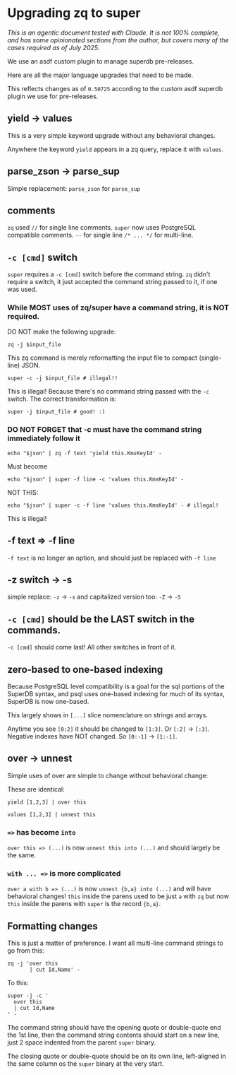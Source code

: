 # Upgrading zq to super

_This is an agentic document tested with Claude. It is not 
100% complete, and has some opinionated sections from the
author, but covers many of the cases required as of July 2025._

We use an asdf custom plugin to manage superdb pre-releases.

Here are all the major language upgrades that need to be made.

This reflects changes as of `0.50725` according to the custom asdf
superdb plugin we use for pre-releases.

## yield -> values

This is a very simple keyword upgrade without any behavioral changes.

Anywhere the keyword `yield` appears in a zq query, replace it with `values`.

## parse_zson -> parse_sup

Simple replacement: `parse_zson` for `parse_sup`

## comments

`zq` used `//` for single line comments. `super` now uses PostgreSQL
compatible comments. `--` for single line `/* ... */` for multi-line.
                    
## `-c [cmd]` switch

`super` requires a `-c [cmd]` switch before the command string. `zq`
didn't require a switch, it just accepted the command string passed to
it, if one was used.

### While MOST uses of zq/super have a command string, it is NOT required.

DO NOT make the following upgrade:

```zq
zq -j $input_file
```
This zq command is merely reformatting the input file to compact
(single-line) JSON. 

```super
super -c -j $input_file # illegal!!
```
This is illegal! Because there's no command string passed with the `-c`
switch. The correct transformation is:

```super
super -j $input_file # good! :) 
```

### DO NOT FORGET that -c must have the command string immediately follow it

```zq
echo "$json" | zq -f text 'yield this.KmsKeyId' -
```

Must become
```super
echo "$json" | super -f line -c 'values this.KmsKeyId' -
```

NOT THIS:
```super
echo "$json" | super -c -f line 'values this.KmsKeyId' - # illegal!
```
This is illegal!

## -f text => -f line

`-f text` is no longer an option, and should just be replaced with `-f line`

## -z switch -> -s

simple replace: `-z` -> `-s` and capitalized version too: `-Z` -> `-S`
              
## `-c [cmd]` should be the LAST switch in the commands.

`-c [cmd]` should come last! All other switches in front of it.

## zero-based to one-based indexing

Because PostgreSQL level compatibility is a goal for the sql portions of
the SuperDB syntax, and psql uses one-based indexing for much of its
syntax, SuperDB is now one-based. 
                                 
This largely shows in `[...]` slice nomenclature on strings and arrays.

Anytime you see `[0:2]` it should be changed to `[1:3]`. Or `[:2]` ->
`[:3]`. Negative indexes have NOT changed. So `[0:-1]` -> `[1:-1]`.
       
## over -> unnest

Simple uses of over are simple to change without behavioral change:
                            
These are identical:

```zq
yield [1,2,3] | over this
```

```super
values [1,2,3] | unnest this
```

### `=>` has become `into`

`over this => (...)` is now `unnest this into (...)` and should largely
be the same.
            
### `with ... =>` is more complicated

`over a with b => (...)` is now `unnest {b,a} into (...)` and will have
behavioral changes! `this` inside the parens used to be just `a` with `zq`
but now `this` inside the parens with `super` is the record `{b,a}`.  

## Formatting changes

This is just a matter of preference. I want all multi-line command
strings to go from this:
                       
```zq
zq -j 'over this
       | cut Id,Name' -
```

To this:
```super
super -j -c '
  over this
  | cut Id,Name
' -
```

The command string should have the opening quote or double-quote end the
1st line, then the command string contents should start on a new line,
just 2 space indented from the parent `super` binary.

The closing quote or double-quote should be on its own line,
left-aligned in the same column os the `super` binary at the very start.
